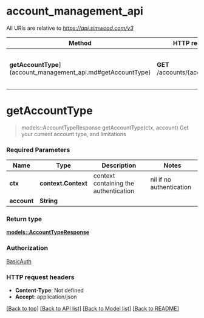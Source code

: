 # account_management_api

All URIs are relative to *https://api.simwood.com/v3*

Method | HTTP request | Description
------------- | ------------- | -------------
**getAccountType**](account_management_api.md#getAccountType) | **GET** /accounts/{account}/type | Get your current account type, and limitations


# **getAccountType**
> models::AccountTypeResponse getAccountType(ctx, account)
Get your current account type, and limitations

### Required Parameters

Name | Type | Description  | Notes
------------- | ------------- | ------------- | -------------
 **ctx** | **context.Context** | context containing the authentication | nil if no authentication
  **account** | **String**|  | 

### Return type

[**models::AccountTypeResponse**](AccountTypeResponse.md)

### Authorization

[BasicAuth](../README.md#BasicAuth)

### HTTP request headers

 - **Content-Type**: Not defined
 - **Accept**: application/json

[[Back to top]](#) [[Back to API list]](../README.md#documentation-for-api-endpoints) [[Back to Model list]](../README.md#documentation-for-models) [[Back to README]](../README.md)

